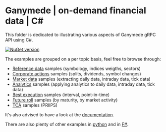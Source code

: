 # Ganymede | on-demand financial data | C#

This folder is dedicated to illustrating various aspects of Ganymede gRPC API using C#.

[![NuGet version](https://badge.fury.io/nu/systemathics.apis.svg)](https://badge.fury.io/nu/systemathics.apis)

The examples are grouped on a per topic basis, feel free to browse through:

- [Reference data](./1-Reference%20data/) samples (symbology, indices weigths, sectors)
- [Corporate actions](./2-Corporate%20actions/) samples (splits, dividends, symbol changes)
- [Market data](./3-Market%20data/) samples (extracting daily data, intraday data, tick data)
- [Analytics](./4-Analytics/) samples (applying analytics to daily data, intraday data, tick data)
- [Best execution](./5-Best%20execution/) samples (interval, point-in-time)
- [Future roll](./6-Future%20roll/) samples (by maturity, by market activity)
- [TCA](./7-TCA/) samples (PRIIPS)

It's also advised to have a look at the [documentation](https://ganymede.cloud/api-documentation.html).

There are also plenty of other examples in [python](/python/) and in [F#](/fsharp/).